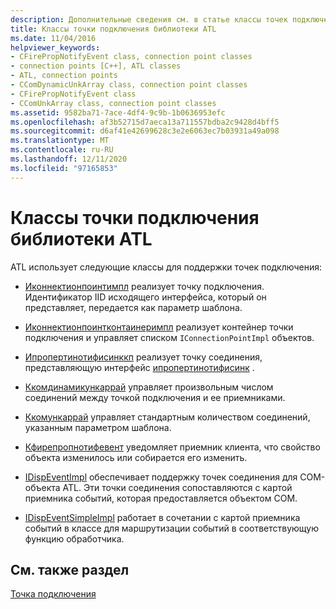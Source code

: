 ```yaml
---
description: Дополнительные сведения см. в статье классы точек подключения ATL.
title: Классы точки подключения библиотеки ATL
ms.date: 11/04/2016
helpviewer_keywords:
- CFirePropNotifyEvent class, connection point classes
- connection points [C++], ATL classes
- ATL, connection points
- CComDynamicUnkArray class, connection point classes
- CFirePropNotifyEvent class
- CComUnkArray class, connection point classes
ms.assetid: 9582ba71-7ace-4df4-9c9b-1b0636953efc
ms.openlocfilehash: af3b52715d7aeca13a711557bdba2c9428d4bff5
ms.sourcegitcommit: d6af41e42699628c3e2e6063ec7b03931a49a098
ms.translationtype: MT
ms.contentlocale: ru-RU
ms.lasthandoff: 12/11/2020
ms.locfileid: "97165853"
---
```

# <a name="atl-connection-point-classes"></a>Классы точки подключения библиотеки ATL

ATL использует следующие классы для поддержки точек подключения:

- [Иконнектионпоинтимпл](../atl/reference/iconnectionpointimpl-class.md) реализует точку подключения. Идентификатор IID исходящего интерфейса, который он представляет, передается как параметр шаблона.

- [Иконнектионпоинтконтаинеримпл](../atl/reference/iconnectionpointcontainerimpl-class.md) реализует контейнер точки подключения и управляет списком `IConnectionPointImpl` объектов.

- [Ипропертинотифисинккп](../atl/reference/ipropertynotifysinkcp-class.md) реализует точку соединения, представляющую интерфейс [ипропертинотифисинк](/windows/win32/api/ocidl/nn-ocidl-ipropertynotifysink) .

- [Ккомдинамикункаррай](../atl/reference/ccomdynamicunkarray-class.md) управляет произвольным числом соединений между точкой подключения и ее приемниками.

- [Ккомункаррай](../atl/reference/ccomunkarray-class.md) управляет стандартным количеством соединений, указанным параметром шаблона.

- [Кфирепропнотифевент](../atl/reference/cfirepropnotifyevent-class.md) уведомляет приемник клиента, что свойство объекта изменилось или собирается его изменить.

- [IDispEventImpl](../atl/reference/idispeventimpl-class.md) обеспечивает поддержку точек соединения для COM-объекта ATL. Эти точки соединения сопоставляются с картой приемника событий, которая предоставляется объектом COM.

- [IDispEventSimpleImpl](../atl/reference/idispeventsimpleimpl-class.md) работает в сочетании с картой приемника событий в классе для маршрутизации событий в соответствующую функцию обработчика.

## <a name="see-also"></a>См. также раздел

[Точка подключения](../atl/atl-connection-points.md)
